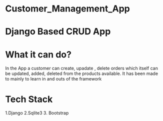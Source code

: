 # Customer_Management_App

# Django Based CRUD App

# What it can do?
  In the App a customer can  create, upadate , delete orders which itself can be updated, added, deleted from the products available.
  It has been made to mainly to learn in and outs of the framework

# Tech Stack
  1.Django
  2.Sqlite3
  3. Bootstrap

 
